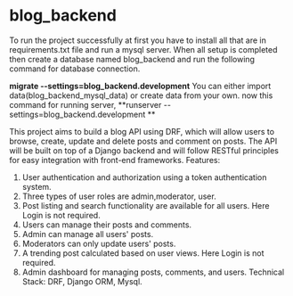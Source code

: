 # blog_backend

To run the project successfully at first you have to install all that are in requirements.txt file and run a mysql server.
When all setup is completed then create a database named blog_backend and run the following command for database connection.

**migrate --settings=blog_backend.development**
You can either import data(blog_backend_mysql_data) or create data from your own.
now this command for running server, **runserver --settings=blog_backend.development **

This project aims to build a blog API using DRF, which will allow users to browse, create, update and delete posts and comment on posts. The API will be built on top of a Django backend and will follow RESTful principles for easy integration with front-end frameworks.
Features:
1. User authentication and authorization using a token authentication system.
2. Three types of user roles are admin,moderator, user.
3. Post listing and search functionality are available for all users. Here Login is not required.
4. Users can manage their posts and comments.
5. Admin can manage all users' posts.
6. Moderators can only update users' posts.
7. A trending post calculated based on user views. Here Login is not required.
8. Admin dashboard for managing posts, comments, and users.
Technical Stack: DRF, Django ORM, Mysql.
